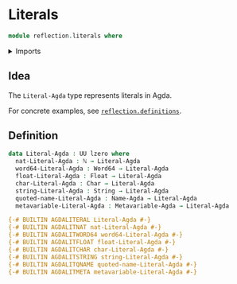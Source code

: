 # Literals

```agda
module reflection.literals where
```

<details><summary>Imports</summary>

```agda
open import elementary-number-theory.natural-numbers

open import foundation.universe-levels

open import primitives.characters
open import primitives.floats
open import primitives.machine-integers
open import primitives.strings

open import reflection.metavariables
open import reflection.names
```

</details>

## Idea

The `Literal-Agda` type represents literals in Agda.

For concrete examples, see
[`reflection.definitions`](reflection.definitions.md).

## Definition

```agda
data Literal-Agda : UU lzero where
  nat-Literal-Agda : ℕ → Literal-Agda
  word64-Literal-Agda : Word64 → Literal-Agda
  float-Literal-Agda : Float → Literal-Agda
  char-Literal-Agda : Char → Literal-Agda
  string-Literal-Agda : String → Literal-Agda
  quoted-name-Literal-Agda : Name-Agda → Literal-Agda
  metavariable-Literal-Agda : Metavariable-Agda → Literal-Agda

{-# BUILTIN AGDALITERAL Literal-Agda #-}
{-# BUILTIN AGDALITNAT nat-Literal-Agda #-}
{-# BUILTIN AGDALITWORD64 word64-Literal-Agda #-}
{-# BUILTIN AGDALITFLOAT float-Literal-Agda #-}
{-# BUILTIN AGDALITCHAR char-Literal-Agda #-}
{-# BUILTIN AGDALITSTRING string-Literal-Agda #-}
{-# BUILTIN AGDALITQNAME quoted-name-Literal-Agda #-}
{-# BUILTIN AGDALITMETA metavariable-Literal-Agda #-}
```
